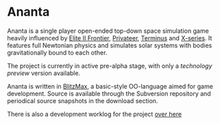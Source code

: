 # Ananta #

Ananta is a single player open-ended top-down space simulation game heavily influenced by [Elite II Frontier](http://en.wikipedia.org/wiki/Frontier:_Elite_II), [Privateer](http://en.wikipedia.org/wiki/Wing_Commander:_Privateer), [Terminus](http://vvisions.logical.net/terminus) and [X-series](http://www.egosoft.com/games/x/info_en.php). It features full Newtonian physics and simulates solar systems with bodies gravitationally bound to each other.

The project is currently in active pre-alpha stage, with only a _technology preview_ version available.

Ananta is written in [BlitzMax](http://www.blitzbasic.com), a basic-style OO-language aimed for game development. Source is available through the Subversion repository and periodical source snapshots in the download section.

There is also a development worklog for the project [over here](http://www.blitzbasic.com/logs/userlog.php?user=9969&log=1603)
